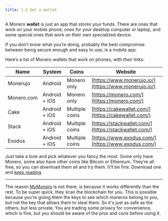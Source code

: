 ```yaml
---
title: 1.2 Get a wallet
---
```

A Monero **wallet** is just an app that stores your funds. There are ones that work on your mobile phone, ones for your desktop computer or laptop, and some special ones that work on their own specialized device.

If you don’t know what you’re doing, probably the best compromise between being secure enough and easy to use, is a mobile app.

Here’s a list of Monero wallets that work on phones, with their links:

| Name       | System        | Coins          | Website                                              |
| ---------- | ------------- | -------------- | ---------------------------------------------------- |
| Monerujo   | Android       | Monero only    | [https://www.monerujo.io/](https://www.monerujo.io/) |
| Monero.com | Android + iOS | Monero only    | [https://monero.com/](https://monero.com/)           |
| Cake       | Android + iOS | Multiple coins | [https://cakewallet.com/](https://cakewallet.com/)   |
| Stack      | Android + iOS | Multiple coins | [https://stackwallet.com/](https://stackwallet.com/) |
| Exodus     | Android + iOS | Multiple coins | [https://www.exodus.com/](https://www.exodus.com/)   |

Just take a look and pick whatever you fancy the most. Some only have Monero, some also have other coins like Bitcoin or Ethereum. They’re all free, so you can download them all and try them. It’ll be fine. Download one and [keep reading](content/1%20manual%20for%20users/1.03-be_your_own_bank.md).

---

The reason [MyMonero](https://mymonero.com) is not there, is because it works differently than the rest. To be super quick, they scan the blockchain for you. This is possible because you’re giving them the keys to see which moneros belong to you, but not the key that allows them to steal them. So it's just as safe as the others, but less private. You are trading some privacy for convenience, which is fine, but you should be aware of the pros and cons before using it.